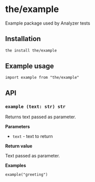 # the/example
Example package used by Analyzer tests

## Installation

```bash
the install the/example
```

## Example usage

```the
import example from "the/example"
```

## API

### `example (text: str) str`
Returns text passed as parameter.

**Parameters**

- `text` - text to return

**Return value**

Text passed as parameter.

**Examples**

```the
example("greeting")
```
